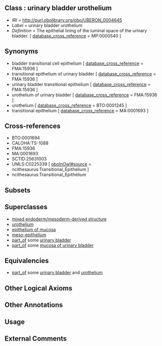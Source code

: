 
## Class : urinary bladder urothelium

 * *IRI* = http://purl.obolibrary.org/obo/UBERON_0004645
 * *Label* = urinary bladder urothelium
 * *Definition* = The epithelial lining of the luminal space of the urinary bladder. [ [database_cross_reference](../../ef/oboInOwl#hasDbXref.md) = MP:0000540 ]

## Synonyms

 * bladder transitional cell epithelium [ [database_cross_reference](../../ef/oboInOwl#hasDbXref.md) = FMA:15936 ]
 * transitional epithelium of urinary bladder [ [database_cross_reference](../../ef/oboInOwl#hasDbXref.md) = FMA:15936 ]
 * urinary bladder transitional epithelium [ [database_cross_reference](../../ef/oboInOwl#hasDbXref.md) = FMA:15936 ]
 * urothelium of urinary bladder [ [database_cross_reference](../../ef/oboInOwl#hasDbXref.md) = FMA:15936 ]
 * urothelium [ [database_cross_reference](../../ef/oboInOwl#hasDbXref.md) = BTO:0001245 ]
 * transitional epithelium [ [database_cross_reference](../../ef/oboInOwl#hasDbXref.md) = MA:0001693 ]

## Cross-references

 * BTO:0001694
 * CALOHA:TS-1088
 * FMA:15936
 * MA:0001693
 * SCTID:25631003
 * UMLS:C0225339 [ [oboInOwl#source](../../ce/oboInOwl#source.md) = ncithesaurus:Transitional_Epithelium ]
 * ncithesaurus:Transitional_Epithelium

## Subsets


## Superclasses

 * [mixed endoderm/mesoderm-derived structure](../../UBERON/77/UBERON_0000077.md)
 * [urothelium](../../UBERON/65/UBERON_0000365.md)
 * [epithelium of mucosa](../../UBERON/50/UBERON_0003350.md)
 * [meso-epithelium](../../UBERON/75/UBERON_0012275.md)
 * [part_of](../../BFO/50/BFO_0000050.md) some [urinary bladder](../../UBERON/55/UBERON_0001255.md)
 * [part_of](../../BFO/50/BFO_0000050.md) some [mucosa of urinary bladder](../../UBERON/59/UBERON_0001259.md)

## Equivalencies

 * [part_of](../../BFO/50/BFO_0000050.md) some [urinary bladder](../../UBERON/55/UBERON_0001255.md) and [urothelium](../../UBERON/65/UBERON_0000365.md)

## Other Logical Axioms


## Other Annotations


## Usage


## External Comments

